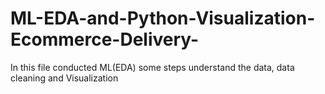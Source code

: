 # ML-EDA-and-Python-Visualization-Ecommerce-Delivery-
In this file  conducted ML(EDA) some steps  understand the data, data cleaning and Visualization
